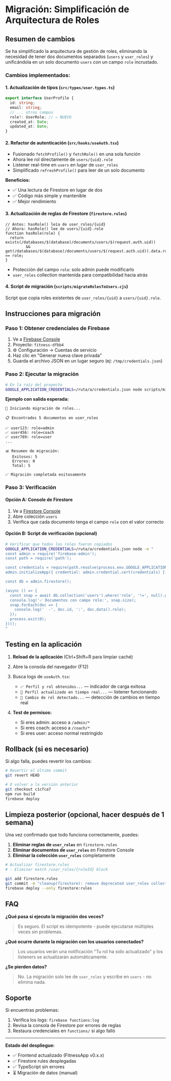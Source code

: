 # Migración: Simplificación de Arquitectura de Roles

## Resumen de cambios

Se ha simplificado la arquitectura de gestión de roles, eliminando la necesidad de tener dos documentos separados (`users` y `user_roles`) y unificándola en un solo documento `users` con un campo `role` incrustado.

### Cambios implementados:

#### 1. **Actualización de tipos** (`src/types/user.types.ts`)
```typescript
export interface UserProfile {
  id: string;
  email: string;
  // ... otros campos
  role?: UserRole; // ← NUEVO
  created_at: Date;
  updated_at: Date;
}
```

#### 2. **Refactor de autenticación** (`src/hooks/useAuth.tsx`)
- Fusionado `fetchProfile()` y `fetchRole()` en una sola función
- Ahora lee rol directamente de `users/{uid}.role`
- Listener real-time en `users` en lugar de `user_roles`
- Simplificado `refreshProfile()` para leer de un solo documento

**Beneficios:**
- ✅ Una lectura de Firestore en lugar de dos
- ✅ Código más simple y mantenible
- ✅ Mejor rendimiento

#### 3. **Actualización de reglas de Firestore** (`firestore.rules`)
```plaintext
// Antes: hasRole() leía de user_roles/{uid}
// Ahora: hasRole() lee de users/{uid}.role
function hasRole(role) {
  return exists(/databases/$(database)/documents/users/$(request.auth.uid))
         && get(/databases/$(database)/documents/users/$(request.auth.uid)).data.role == role;
}
```

- Protección del campo `role`: solo admin puede modificarlo
- `user_roles` collection mantenida para compatibilidad hacia atrás

#### 4. **Script de migración** (`scripts/migrateRolesToUsers.cjs`)
Script que copia roles existentes de `user_roles/{uid}` a `users/{uid}.role`.

## Instrucciones para migración

### Paso 1: Obtener credenciales de Firebase

1. Ve a [Firebase Console](https://console.firebase.google.com)
2. Proyecto: `fitness-dfbb4`
3. ⚙️ Configuración → Cuentas de servicio
4. Haz clic en "Generar nueva clave privada"
5. Guarda el archivo JSON en un lugar seguro (ej: `/tmp/credentials.json`)

### Paso 2: Ejecutar la migración

```bash
# En la raíz del proyecto
GOOGLE_APPLICATION_CREDENTIALS=/ruta/a/credentials.json node scripts/migrateRolesToUsers.cjs
```

**Ejemplo con salida esperada:**
```
🔄 Iniciando migración de roles...

📋 Encontrados 5 documentos en user_roles

✅ user123: role=admin
✅ user456: role=coach
✅ user789: role=user
...

📊 Resumen de migración:
   Exitosos: 5
   Errores: 0
   Total: 5

✅ Migración completada exitosamente
```

### Paso 3: Verificación

#### Opción A: Console de Firestore
1. Ve a [Firestore Console](https://console.firebase.google.com/project/fitness-dfbb4/firestore)
2. Abre colección `users`
3. Verifica que cada documento tenga el campo `role` con el valor correcto

#### Opción B: Script de verificación (opcional)

```bash
# Verificar que todos los roles fueron copiados
GOOGLE_APPLICATION_CREDENTIALS=/ruta/a/credentials.json node -e "
const admin = require('firebase-admin');
const path = require('path');

const credentials = require(path.resolve(process.env.GOOGLE_APPLICATION_CREDENTIALS));
admin.initializeApp({ credential: admin.credential.cert(credentials) });

const db = admin.firestore();

(async () => {
  const snap = await db.collection('users').where('role', '!=', null).get();
  console.log('✅ Documentos con campo role:', snap.size);
  snap.forEach(doc => {
    console.log('  -', doc.id, ':', doc.data().role);
  });
  process.exit(0);
})();
"
```

## Testing en la aplicación

1. **Reload de la aplicación** (Ctrl+Shift+R para limpiar caché)
2. Abre la consola del navegador (F12)
3. Busca logs de `useAuth.tsx`:
   - `✅ Perfil y rol obtenidos...` — indicador de carga exitosa
   - `🔄 Perfil actualizado en tiempo real...` — listener funcionando
   - `📢 Cambio de rol detectado...` — detección de cambios en tiempo real

4. **Test de permisos:**
   - Si eres admin: acceso a `/admin/*`
   - Si eres coach: acceso a `/coach/*`
   - Si eres user: acceso normal restringido

## Rollback (si es necesario)

Si algo falla, puedes revertir los cambios:

```bash
# Revertir el último commit
git revert HEAD

# O volver a la versión anterior
git checkout c1cfca7
npm run build
firebase deploy
```

## Limpieza posterior (opcional, hacer después de 1 semana)

Una vez confirmado que todo funciona correctamente, puedes:

1. **Eliminar reglas de `user_roles`** en `firestore.rules`
2. **Eliminar documentos de `user_roles`** en Firestore Console
3. **Eliminar la colección `user_roles`** completamente

```bash
# Actualizar firestore.rules
# - Eliminar match /user_roles/{roleId} block

git add firestore.rules
git commit -m "cleanup(firestore): remove deprecated user_roles collection rules"
firebase deploy --only firestore:rules
```

## FAQ

**¿Qué pasa si ejecuto la migración dos veces?**
> Es seguro. El script es idempotente - puede ejecutarse múltiples veces sin problemas.

**¿Qué ocurre durante la migración con los usuarios conectados?**
> Los usuarios verán una notificación "Tu rol ha sido actualizado" y los listeners se actualizarán automáticamente.

**¿Se pierden datos?**
> No. La migración solo lee de `user_roles` y escribe en `users` - no elimina nada.

## Soporte

Si encuentras problemas:

1. Verifica los logs: `firebase functions:log`
2. Revisa la consola de Firestore por errores de reglas
3. Restaura credenciales en `functions/` si algo falló

---

**Estado del despliegue:**
- ✅ Frontend actualizado (FitnessApp v0.x.x)
- ✅ Firestore rules desplegadas
- ✅ TypeScript sin errores
- ⏳ Migración de datos (manual)
